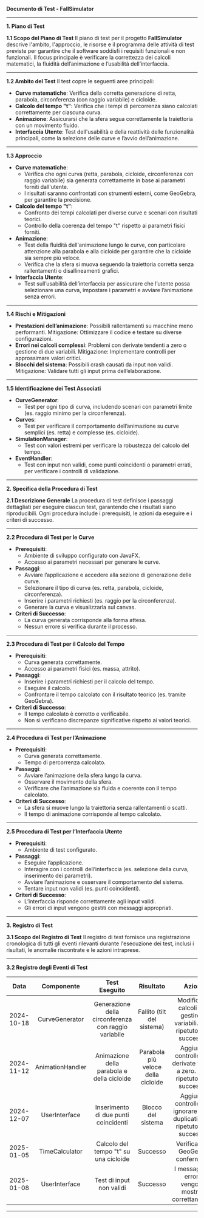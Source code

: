 ﻿**Documento di Test - FallSimulator**

-----
**1. Piano di Test**

**1.1 Scopo del Piano di Test**
Il piano di test per il progetto **FallSimulator** descrive l'ambito, l'approccio, le risorse e il programma delle attività di test previste per garantire che il software soddisfi i requisiti funzionali e non funzionali. Il focus principale è verificare la correttezza dei calcoli matematici, la fluidità dell’animazione e l’usabilità dell’interfaccia.

-----
**1.2 Ambito del Test**
Il test copre le seguenti aree principali:

- **Curve matematiche**: Verifica della corretta generazione di retta, parabola, circonferenza (con raggio variabile) e cicloide.
- **Calcolo del tempo "t"**: Verifica che i tempi di percorrenza siano calcolati correttamente per ciascuna curva.
- **Animazione**: Assicurarsi che la sfera segua correttamente la traiettoria con un movimento fluido.
- **Interfaccia Utente**: Test dell'usabilità e della reattività delle funzionalità principali, come la selezione delle curve e l’avvio dell’animazione.
-----
**1.3 Approccio**

- **Curve matematiche**:
  - Verifica che ogni curva (retta, parabola, cicloide, circonferenza con raggio variabile) sia generata correttamente in base ai parametri forniti dall'utente.
  - I risultati saranno confrontati con strumenti esterni, come GeoGebra, per garantire la precisione.
- **Calcolo del tempo "t"**:
  - Confronto dei tempi calcolati per diverse curve e scenari con risultati teorici.
  - Controllo della coerenza del tempo "t" rispetto ai parametri fisici forniti.
- **Animazione**:
  - Test della fluidità dell'animazione lungo le curve, con particolare attenzione alla parabola e alla cicloide per garantire che la cicloide sia sempre più veloce.
  - Verifica che la sfera si muova seguendo la traiettoria corretta senza rallentamenti o disallineamenti grafici.
- **Interfaccia Utente**:
  - Test sull’usabilità dell’interfaccia per assicurare che l’utente possa selezionare una curva, impostare i parametri e avviare l’animazione senza errori.
-----

**1.4 Rischi e Mitigazioni**

- **Prestazioni dell’animazione**: Possibili rallentamenti su macchine meno performanti. Mitigazione: Ottimizzare il codice e testare su diverse configurazioni.
- **Errori nei calcoli complessi**: Problemi con derivate tendenti a zero o gestione di due variabili. Mitigazione: Implementare controlli per approssimare valori critici.
- **Blocchi del sistema**: Possibili crash causati da input non validi. Mitigazione: Validare tutti gli input prima dell’elaborazione.
-----
**1.5 Identificazione dei Test Associati**

- **CurveGenerator**:
  - Test per ogni tipo di curva, includendo scenari con parametri limite (es. raggio minimo per la circonferenza).
- **Curves**:
  - Test per verificare il comportamento dell’animazione su curve semplici (es. retta) e complesse (es. cicloide).
- **SimulationManager**:
  - Test con valori estremi per verificare la robustezza del calcolo del tempo.
- **EventHandler**:
  - Test con input non validi, come punti coincidenti o parametri errati, per verificare i controlli di validazione.
-----
**2. Specifica della Procedura di Test**

**2.1 Descrizione Generale**
La procedura di test definisce i passaggi dettagliati per eseguire ciascun test, garantendo che i risultati siano riproducibili. Ogni procedura include i prerequisiti, le azioni da eseguire e i criteri di successo.

-----
**2.2 Procedura di Test per le Curve**

- **Prerequisiti**: 
  - Ambiente di sviluppo configurato con JavaFX.
  - Accesso ai parametri necessari per generare le curve.
- **Passaggi**: 
  - Avviare l’applicazione e accedere alla sezione di generazione delle curve.
  - Selezionare il tipo di curva (es. retta, parabola, cicloide, circonferenza).
  - Inserire i parametri richiesti (es. raggio per la circonferenza).
  - Generare la curva e visualizzarla sul canvas.
- **Criteri di Successo**: 
  - La curva generata corrisponde alla forma attesa.
  - Nessun errore si verifica durante il processo.
-----
**2.3 Procedura di Test per il Calcolo del Tempo**

- **Prerequisiti**: 
  - Curva generata correttamente.
  - Accesso ai parametri fisici (es. massa, attrito).
- **Passaggi**: 
  - Inserire i parametri richiesti per il calcolo del tempo.
  - Eseguire il calcolo.
  - Confrontare il tempo calcolato con il risultato teorico (es. tramite GeoGebra).
- **Criteri di Successo**: 
  - Il tempo calcolato è corretto e verificabile.
  - Non si verificano discrepanze significative rispetto ai valori teorici.
-----
**2.4 Procedura di Test per l’Animazione**

- **Prerequisiti**: 
  - Curva generata correttamente.
  - Tempo di percorrenza calcolato.
- **Passaggi**: 
  - Avviare l’animazione della sfera lungo la curva.
  - Osservare il movimento della sfera.
  - Verificare che l’animazione sia fluida e coerente con il tempo calcolato.
- **Criteri di Successo**: 
  - La sfera si muove lungo la traiettoria senza rallentamenti o scatti.
  - Il tempo di animazione corrisponde al tempo calcolato.
-----
**2.5 Procedura di Test per l’Interfaccia Utente**

- **Prerequisiti**: 
  - Ambiente di test configurato.
- **Passaggi**: 
  - Eseguire l’applicazione.
  - Interagire con i controlli dell’interfaccia (es. selezione della curva, inserimento dei parametri).
  - Avviare l’animazione e osservare il comportamento del sistema.
  - Tentare input non validi (es. punti coincidenti).
- **Criteri di Successo**: 
  - L’interfaccia risponde correttamente agli input validi.
  - Gli errori di input vengono gestiti con messaggi appropriati.
-----
**3. Registro di Test**

**3.1 Scopo del Registro di Test**
Il registro di test fornisce una registrazione cronologica di tutti gli eventi rilevanti durante l'esecuzione dei test, inclusi i risultati, le anomalie riscontrate e le azioni intraprese.

-----
**3.2 Registro degli Eventi di Test**

|**Data**|**Componente**|**Test Eseguito**|**Risultato**|**Azioni**|
| :-: | :-: | :-: | :-: | :-: |
|2024-10-18|CurveGenerator|Generazione della circonferenza con raggio variabile|Fallito (tilt del sistema)|Modificati i calcoli per gestire 2 variabili. Test ripetuto con successo.|
|2024-11-12|AnimationHandler|Animazione della parabola e della cicloide|Parabola più veloce della cicloide|Aggiunto controllo per derivate vicine a zero. Test ripetuto con successo.|
|2024-12-07|UserInterface|Inserimento di due punti coincidenti|Blocco del sistema|Aggiunto controllo per ignorare punti duplicati. Test ripetuto con successo.|
|2025-01-05|TimeCalculator|Calcolo del tempo "t" su una cicloide|Successo|Verifica con GeoGebra confermata.|
|2025-01-08|UserInterface|Test di input non validi|Successo|I messaggi di errore vengono mostrati correttamente.|

-----

